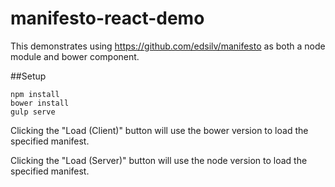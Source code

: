 # manifesto-react-demo

This demonstrates using https://github.com/edsilv/manifesto as both a node module and bower component.

##Setup

    npm install
    bower install
    gulp serve

Clicking the "Load (Client)" button will use the bower version to load the specified manifest.

Clicking the "Load (Server)" button will use the node version to load the specified manifest.


